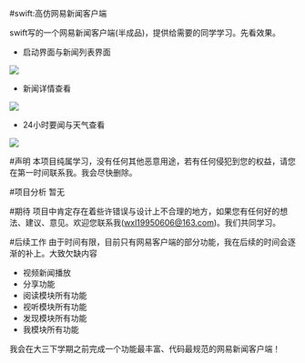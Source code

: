 #swift:高仿网易新闻客户端

swift写的一个网易新闻客户端(半成品)，提供给需要的同学学习。先看效果。

* 启动界面与新闻列表界面

![](http://7xnwdv.com1.z0.glb.clouddn.com/网易新闻01.gif)

* 新闻详情查看

![](http://7xnwdv.com1.z0.glb.clouddn.com/网易新闻02.gif)

* 24小时要闻与天气查看

![](http://7xnwdv.com1.z0.glb.clouddn.com/网易新闻03.gif)

#声明
本项目纯属学习，没有任何其他恶意用途，若有任何侵犯到您的权益，请您在第一时间联系我。我会尽快删除。

#项目分析
暂无

#期待
项目中肯定存在着些许错误与设计上不合理的地方，如果您有任何好的想法、建议、意见。欢迎您联系我(wxl19950606@163.com)。我们共同学习。

#后续工作
由于时间有限，目前只有网易客户端的部分功能，我在后续的时间会逐渐的补上。大致欠缺内容

* 视频新闻播放
* 分享功能
* 阅读模块所有功能
* 视听模块所有功能
* 发现模块所有功能
* 我模块所有功能

我会在大三下学期之前完成一个功能最丰富、代码最规范的网易新闻客户端！